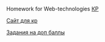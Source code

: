 Homework for Web-technologies
[КР](https://mmedvedskya.github.io/Homework/README.md)

[Сайт для кр](https://mmedvedskya.github.io/Homework/final/index.html)

[Задания на доп баллы](https://mmedvedskya.github.io/Homework/extra_points/screen.html)
